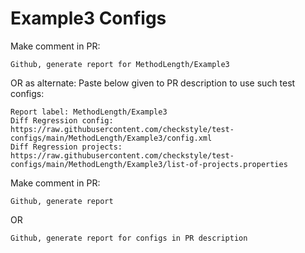 # Example3 Configs
Make comment in PR:
```
Github, generate report for MethodLength/Example3
```
OR as alternate:
Paste below given to PR description to use such test configs:
```
Report label: MethodLength/Example3
Diff Regression config: https://raw.githubusercontent.com/checkstyle/test-configs/main/MethodLength/Example3/config.xml
Diff Regression projects: https://raw.githubusercontent.com/checkstyle/test-configs/main/MethodLength/Example3/list-of-projects.properties
```
Make comment in PR:
```
Github, generate report
```
OR
```
Github, generate report for configs in PR description
```
